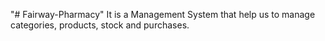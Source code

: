 "# Fairway-Pharmacy" 
It is a Management System that help us to manage categories, products, stock and purchases.

